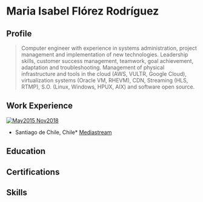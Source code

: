 # Maria Isabel Flórez Rodríguez

## Profile

>Computer engineer with experience in systems administration, project management and implementation of new technologies. Leadership skills, customer success management, teamwork, goal achievement, adaptation and troubleshooting. Management of physical infrastructure and tools in the cloud (AWS, VULTR, Google Cloud), virtualization systems (Oracle VM, RHEVM), CDN, Streaming (HLS, RTMP), S.O. (Linux, Windows, HPUX, AIX) and software open source.

## Work Experience
[![May2015 Nov2018](http://maisfloro.com)](http://maisfloro.com)
* Santiago de Chile, Chile* 
[Mediastream](https://www.mediastre.am/)




## Education

## Certifications

## Skills

##


